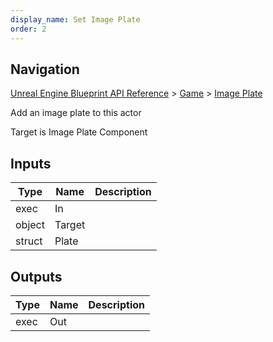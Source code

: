 ```yaml
---
display_name: Set Image Plate
order: 2
---
```

## Navigation

[Unreal Engine Blueprint API Reference](https://dev.epicgames.com/documentation/en-us/unreal-engine/BlueprintAPI) > [Game](https://dev.epicgames.com/documentation/en-us/unreal-engine/BlueprintAPI/Game) > [Image Plate](https://dev.epicgames.com/documentation/en-us/unreal-engine/BlueprintAPI/Game/ImagePlate)

Add an image plate to this actor

Target is Image Plate Component

## Inputs

| Type | Name | Description |
| --- | --- | --- |
| exec | In |  |
| object | Target |  |
| struct | Plate |  |

## Outputs

| Type | Name | Description |
| --- | --- | --- |
| exec | Out |  |
